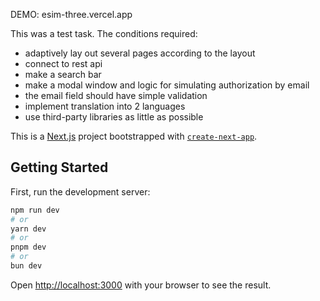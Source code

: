 DEMO: esim-three.vercel.app

This was a test task.
The conditions required:
- adaptively lay out several pages according to the layout
- connect to rest api
- make a search bar
- make a modal window and logic for simulating authorization by email
- the email field should have simple validation
- implement translation into 2 languages
- use third-party libraries as little as possible

This is a [Next.js](https://nextjs.org) project bootstrapped with [`create-next-app`](https://nextjs.org/docs/pages/api-reference/create-next-app).

## Getting Started

First, run the development server:

```bash
npm run dev
# or
yarn dev
# or
pnpm dev
# or
bun dev
```

Open [http://localhost:3000](http://localhost:3000) with your browser to see the result.

